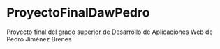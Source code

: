 # ProyectoFinalDawPedro
Proyecto final del grado superior de Desarrollo de Aplicaciones Web de Pedro Jiménez Brenes
